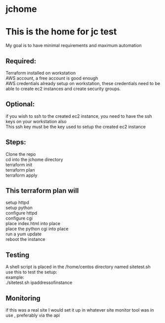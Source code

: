 # jchome
# This is the home for jc test
My goal is to have minimal requirements and maximum automation  
## Required:
Terraform installed on workstation  
AWS account, a free account is good enough  
AWS credentials already setup on workstation, these credentials need to be able to create ec2 instances and create security groups.  
## Optional: 
if you wish to ssh to the created ec2 instance, you need to have the ssh keys on your workstation also  
This ssh key must be the key used to setup the created ec2 instance  
## Steps: 
Clone the repo  
cd into the jchome directory  
terraform init  
terraform plan  
terraform apply  
## This terraform plan will   
setup httpd  
setup python  
configure httpd  
configure cgi  
place index.html into place  
place the python cgi into place  
run a yum update   
reboot the instance  
## Testing
A shell script is placed in the /home/centos directory named sitetest.sh   
use this to test the setup:  
example:  
./sitetest.sh ipaddressofinstance  
## Monitoring
if this was a real site I would set it up in whatever site monitor tool was in use , preferably via the api  